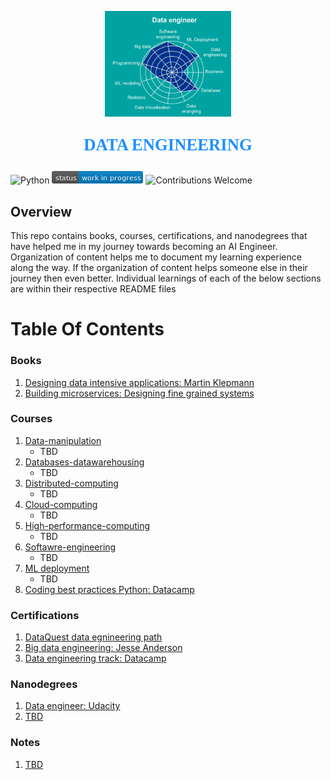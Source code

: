 <p align="center"><img width=40% src="images/data-engineer.jpg"></p>

<p align="center" style="color:DodgerBlue; font-family:cambria; font-variant: normal; font-size:20pt; font-weight:bold; font-weight: 900">DATA ENGINEERING 
</p>

![Python](https://camo.githubusercontent.com/de59e8e9b410aa0b9479b114040c06468ef33cfc/68747470733a2f2f696d672e736869656c64732e696f2f62616467652f707974686f6e2d76332e362b2d626c75652e737667) ![Status](images/status-work-in-progress.png) ![Contributions Welcome](https://camo.githubusercontent.com/72f84692f9f89555c176bb9e0eca9cf08d97fec9/68747470733a2f2f696d672e736869656c64732e696f2f62616467652f636f6e747269627574696f6e732d77656c636f6d652d6f72616e67652e737667)


## **Overview**
This repo contains books, courses, certifications, and nanodegrees that have helped me in my journey towards becoming an AI Engineer. Organization of content helps me to document my learning experience along the way. If the organization of content helps someone else in their journey then even better. Individual learnings of each of the below sections are within their respective README files 

# **Table Of Contents**

### **Books**
1. [Designing data intensive applications: Martin Klepmann](https://www.amazon.com/Designing-Data-Intensive-Applications-Reliable-Maintainable-ebook/dp/B06XPJML5D)
2. [Building microservices: Designing fine grained systems](https://www.amazon.com/Building-Microservices-Designing-Fine-Grained-Systems-ebook/dp/B00T3N7XB4/ref=pd_sim_351_1/146-4347283-5150106?_encoding=UTF8&pd_rd_i=B00T3N7XB4&pd_rd_r=e8f1b4c7-6da3-4589-8fbd-40923ccb02cb&pd_rd_w=KwEGh&pd_rd_wg=Ohg1L&pf_rd_p=04d27813-a1f2-4e7b-a32b-b5ab374ce3f9&pf_rd_r=RA2NB737AZZ3J3AEG2S8&psc=1&refRID=RA2NB737AZZ3J3AEG2S8)


### **Courses**
1. [Data-manipulation]()
   * TBD
2. [Databases-datawarehousing]()
   * TBD
3. [Distributed-computing]()
   * TBD
4. [Cloud-computing]()
   * TBD
5. [High-performance-computing]()
   * TBD
6. [Softawre-engineering](https://github.com/manchester9/software-engineering)
   * TBD
7. [ML deployment]()
   * TBD
8. [Coding best practices Python: Datacamp]()

### **Certifications**
1. [DataQuest data egnineering path]()
2. [Big data engineering: Jesse Anderson]()
3. [Data engineering track: Datacamp]()


### **Nanodegrees**
1. [Data engineer: Udacity]()
2. [TBD]()


### **Notes**
1. [TBD]()